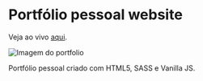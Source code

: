 # Portfólio pessoal website

Veja ao vivo [aqui](http://isarubim.com/).

![Imagem do portfolio](https://i.imgur.com/5c3ztWb.png)

Portfólio pessoal criado com HTML5, SASS e Vanilla JS.
